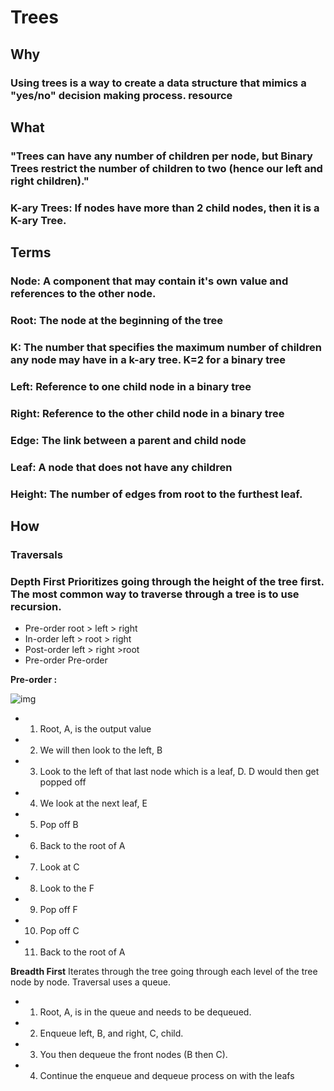 # Trees

## Why
### Using trees is a way to create a data structure that mimics a "yes/no" decision making process. resource

## What
### "Trees can have any number of children per node, but Binary Trees restrict the number of children to two (hence our left and right children)."

### K-ary Trees: If nodes have more than 2 child nodes, then it is a K-ary Tree.

## Terms

  ### Node: A component that may contain it's own value and references to the other node.
  ### Root: The node at the beginning of the tree
  ### K: The number that specifies the maximum number of children any node may have in a k-ary tree. K=2 for a binary tree
  ### Left: Reference to one child node in a binary tree
  ### Right: Reference to the other child node in a binary tree
  ### Edge: The link between a parent and child node
  ### Leaf: A node that does not have any children
  ### Height: The number of edges from root to the furthest leaf.


## How

### Traversals
### **Depth First** Prioritizes going through the height of the tree first. The most common way to traverse through a tree is to use recursion.

 * Pre-order root > left > right
 * In-order left > root > right
 * Post-order left > right >root
 * Pre-order Pre-order

**Pre-order :**


![img](https://camo.githubusercontent.com/5ff2f562db620315f3824fdeb39bafcc15302b5cd3c79f17aabb19afd22755c2/68747470733a2f2f636f646566656c6c6f77732e6769746875622e696f2f636f6d6d6f6e5f637572726963756c756d2f646174615f737472756374757265735f616e645f616c676f726974686d732f436f64655f3430312f636c6173732d31352f7265736f75726365732f696d616765732f446570746854726176657273616c31312e504e47)

* 1. Root, A, is the output value
* 2. We will then look to the left, B
* 3. Look to the left of that last node which is a leaf, D. D would then get popped off
* 4. We look at the next leaf, E
* 5. Pop off B
* 6. Back to the root of A
* 7. Look at C
* 8. Look to the F
* 9. Pop off F
* 10. Pop off C
* 11. Back to the root of A

**Breadth First** Iterates through the tree going through each level of the tree node by node. Traversal uses a queue.

* 1. Root, A, is in the queue and needs to be dequeued.
* 2. Enqueue left, B, and right, C, child.
* 3. You then dequeue the front nodes (B then C).
* 4. Continue the enqueue and dequeue process on with the leafs